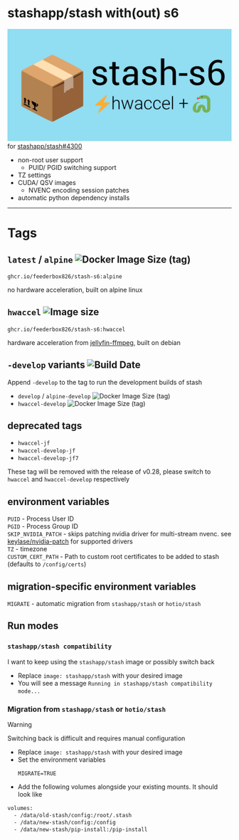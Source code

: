 # stashapp/stash with(out) s6
![](docs/icon/horiz-bg.svg)
for [stashapp/stash#4300](https://github.com/stashapp/stash/issues/4300)
- non-root user support
  - PUID/ PGID switching support
- TZ settings
- CUDA/ QSV images
  - NVENC encoding session patches
- automatic python dependency installs

-----
# Tags

## `latest` / `alpine` ![Docker Image Size (tag)](https://img.shields.io/docker/image-size/feederbox826/stash-s6/alpine)

```
ghcr.io/feederbox826/stash-s6:alpine
```
no hardware acceleration, built on alpine linux
## `hwaccel` ![Image size](https://img.shields.io/docker/image-size/feederbox826/stash-s6/hwaccel)

```
ghcr.io/feederbox826/stash-s6:hwaccel
```
hardware acceleration from [jellyfin-ffmpeg](https://jellyfin.org/docs/general/administration/hardware-acceleration/), built on debian

## `-develop` variants ![Build Date](https://img.shields.io/badge/dynamic/json?url=https%3A%2F%2Fapi.github.com%2Frepos%2Ffeederbox826%2Fstash-s6%2Factions%2Fworkflows%2F103206424%2Fruns%3Fstatus%3Dcompleted%26per_page%3D1&query=%24.workflow_runs%5B0%5D.run_started_at&label=build%20date)

Append `-develop` to the tag to run the development builds of stash
- `develop` / `alpine-develop` ![Docker Image Size (tag)](https://img.shields.io/docker/image-size/feederbox826/stash-s6/alpine-develop)
- `hwaccel-develop` ![Docker Image Size (tag)](https://img.shields.io/docker/image-size/feederbox826/stash-s6/hwaccel-develop)


## deprecated tags
- `hwaccel-jf`
- `hwaccel-develop-jf`
- `hwaccel-develop-jf7`

These tag will be removed with the release of v0.28, please switch to `hwaccel` and `hwaccel-develop` respectively

## environment variables
`PUID` - Process User ID  
`PGID` - Process Group ID  
`SKIP_NVIDIA_PATCH` - skips patching nvidia driver for multi-stream nvenc. see [keylase/nvidia-patch](https://github.com/keylase/nvidia-patch?tab=readme-ov-file#version-table) for supported drivers  
`TZ` - timezone  
`CUSTOM_CERT_PATH` - Path to custom root certificates to be added to stash (defaults to `/config/certs`)  

## migration-specific environment variables
`MIGRATE` - automatic migration from `stashapp/stash` or `hotio/stash`

## Run modes
### `stashapp/stash compatibility`
I want to keep using the `stashapp/stash` image or possibly switch back
- Replace `image: stashapp/stash` with your desired image
- You will see a message `Running in stashapp/stash compatibility mode...`

### Migration from `stashapp/stash` or `hotio/stash`

> [!WARNING]
> Switching back is difficult and requires manual configuration

- Replace `image: stashapp/stash` with your desired image
- Set the environment variables
  ```
  MIGRATE=TRUE
  ```
- Add the following volumes alongside your existing mounts. It should look like
```
volumes:
  - /data/old-stash/config:/root/.stash
  - /data/new-stash/config:/config
  - /data/new-stash/pip-install:/pip-install
```